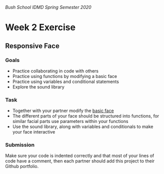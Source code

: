 _Bush School IDMD Spring Semester 2020_
# Week 2 Exercise

## Responsive Face

### Goals

* Practice collaborating in code with others
* Practice using functions by modifying a basic face
* Practice using variables and conditional statements
* Explore the sound library

### Task

* Together with your partner modify the [basic face](../code/basic_face)
* The different parts of your face should be structured into functions, for similar facial parts use parameters within your functions
* Use the sound library, along with variables and conditionals to make your face interactive

### Submission
Make sure your code is indented correctly and that most of your lines of code have a comment, then each partner should add this project to their Github portfolio.

